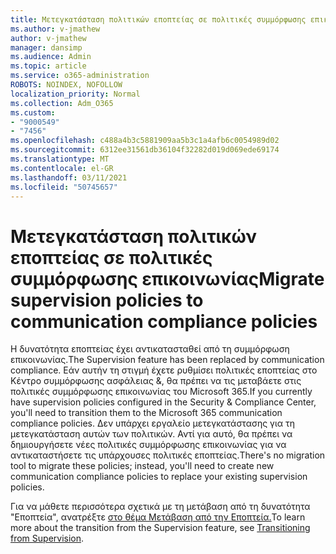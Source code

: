 ```yaml
---
title: Μετεγκατάσταση πολιτικών εποπτείας σε πολιτικές συμμόρφωσης επικοινωνίας
ms.author: v-jmathew
author: v-jmathew
manager: dansimp
ms.audience: Admin
ms.topic: article
ms.service: o365-administration
ROBOTS: NOINDEX, NOFOLLOW
localization_priority: Normal
ms.collection: Adm_O365
ms.custom:
- "9000549"
- "7456"
ms.openlocfilehash: c488a4b3c5881909aa5b3c1a4afb6c0054989d02
ms.sourcegitcommit: 6312ee31561db36104f32282d019d069ede69174
ms.translationtype: MT
ms.contentlocale: el-GR
ms.lasthandoff: 03/11/2021
ms.locfileid: "50745657"
---
```

# <a name="migrate-supervision-policies-to-communication-compliance-policies"></a><span data-ttu-id="abd96-102">Μετεγκατάσταση πολιτικών εποπτείας σε πολιτικές συμμόρφωσης επικοινωνίας</span><span class="sxs-lookup"><span data-stu-id="abd96-102">Migrate supervision policies to communication compliance policies</span></span>

<span data-ttu-id="abd96-103">Η δυνατότητα εποπτείας έχει αντικατασταθεί από τη συμμόρφωση επικοινωνίας.</span><span class="sxs-lookup"><span data-stu-id="abd96-103">The Supervision feature has been replaced by communication compliance.</span></span> <span data-ttu-id="abd96-104">Εάν αυτήν τη στιγμή έχετε ρυθμίσει πολιτικές εποπτείας στο Κέντρο συμμόρφωσης ασφάλειας &, θα πρέπει να τις μεταβάετε στις πολιτικές συμμόρφωσης επικοινωνίας του Microsoft 365.</span><span class="sxs-lookup"><span data-stu-id="abd96-104">If you currently have supervision policies configured in the Security & Compliance Center, you'll need to transition them to the Microsoft 365 communication compliance policies.</span></span> <span data-ttu-id="abd96-105">Δεν υπάρχει εργαλείο μετεγκατάστασης για τη μετεγκατάσταση αυτών των πολιτικών. Αντί για αυτό, θα πρέπει να δημιουργήσετε νέες πολιτικές συμμόρφωσης επικοινωνίας για να αντικαταστήσετε τις υπάρχουσες πολιτικές εποπτείας.</span><span class="sxs-lookup"><span data-stu-id="abd96-105">There's no migration tool to migrate these policies; instead, you'll need to create new communication compliance policies to replace your existing supervision policies.</span></span>

<span data-ttu-id="abd96-106">Για να μάθετε περισσότερα σχετικά με τη μετάβαση από τη δυνατότητα "Εποπτεία", ανατρέξτε [στο θέμα Μετάβαση από την Εποπτεία.](https://go.microsoft.com/fwlink/?linkid=2128750)</span><span class="sxs-lookup"><span data-stu-id="abd96-106">To learn more about the transition from the Supervision feature, see [Transitioning from Supervision](https://go.microsoft.com/fwlink/?linkid=2128750).</span></span>
